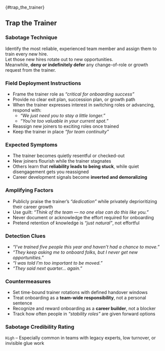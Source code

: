 {#trap_the_trainer}
## Trap the Trainer

### Sabotage Technique
Identify the most reliable, experienced team member and assign them to train every new hire.  
Let those new hires rotate out to new opportunities.  
Meanwhile, **deny or indefinitely defer** any change-of-role or growth request from the trainer.

###  Field Deployment Instructions
- Frame the trainer role as _“critical for onboarding success”_
- Provide no clear exit plan, succession plan, or growth path
- When the trainer expresses interest in switching roles or advancing, respond with:
    - _“We just need you to stay a little longer.”_
    - _“You’re too valuable in your current spot.”_
- Reassign new joiners to exciting roles once trained
- Keep the trainer in place _“for team continuity”_

### Expected Symptoms
- The trainer becomes quietly resentful or checked-out
- New joiners flourish while the trainer stagnates
- Others learn that **reliability leads to being stuck**, while quiet disengagement gets you reassigned
- Career development signals become **inverted and demoralizing**

### Amplifying Factors
- Publicly praise the trainer’s _“dedication”_ while privately deprioritizing their career growth
- Use guilt: *“Think of the team — no one else can do this like you.”*
- Never document or acknowledge the effort required for onboarding
- Pretend retention of knowledge is _“just natural”_, not effortful

### Detection Clues
- _“I’ve trained five people this year and haven’t had a chance to move.”_
- _“They keep asking me to onboard folks, but I never get new opportunities.”_
- _“I was told I’m too important to be moved.”_
- _“They said next quarter… again.”_

### Countermeasures
- Set time-bound trainer rotations with defined handover windows
- Treat onboarding as a **team-wide responsibility**, not a personal sentence
- Recognize and reward onboarding as a **career builder**, not a blocker
- Track how often people in _“stability roles”_ are given forward options

### Sabotage Credibility Rating
`High` – Especially common in teams with legacy experts, low turnover, or invisible glue work
